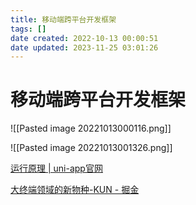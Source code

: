 ```yaml
---
title: 移动端跨平台开发框架
tags: []
date created: 2022-10-13 00:00:51
date updated: 2023-11-25 03:01:26
---
```


# 移动端跨平台开发框架

![[Pasted image 20221013000116.png]]

![[Pasted image 20221013001326.png]]

[运行原理 | uni-app官网](https://uniapp.dcloud.net.cn/tutorial/performance.html)

[大终端领域的新物种-KUN - 掘金](https://juejin.cn/post/7145655999439831071)
